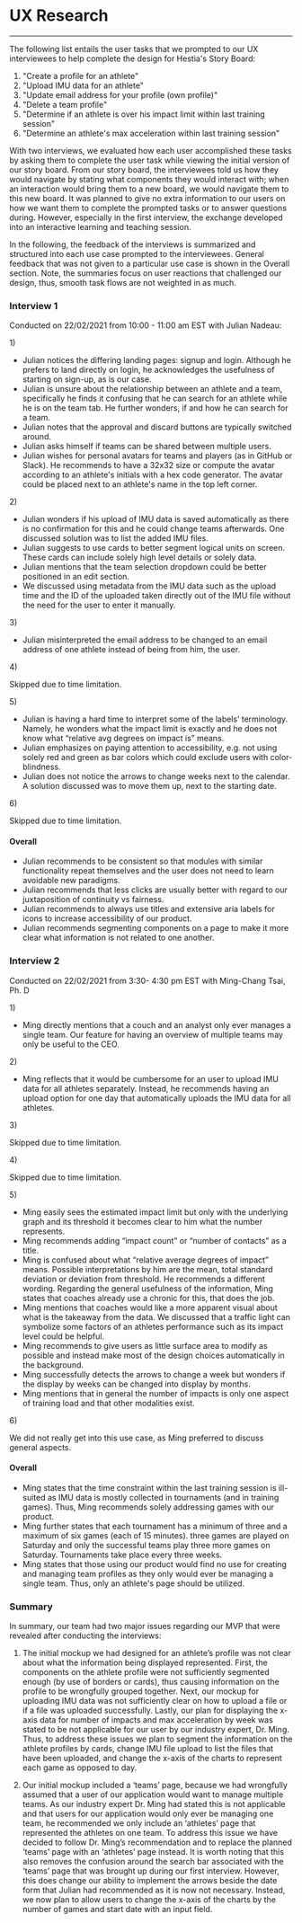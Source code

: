 # UX Research
-----

The following list entails the user tasks that we prompted to our UX interviewees to help complete the design for Hestia's Story Board:

1) "Create a profile for an athlete"
2) "Upload IMU data for an athlete"
3) "Update email address for your profile (own profile)"
4) "Delete a team profile"
5) "Determine if an athlete is over his impact limit within last training session"
6) "Determine an athlete's max acceleration within last training session"

With two interviews, we evaluated how each user accomplished these tasks by asking them to complete the user task while viewing the initial version of our story board. 
From our story board, the interviewees told us how they would navigate by stating what components they would interact with; when an interaction would bring them to a new board, we would navigate them to this new board. It was planned to give no extra information to our users on how we want them to complete the prompted tasks or to answer questions during. However, especially in the first interview, the exchange developed into an interactive learning and teaching session.

In the following, the feedback of the interviews is summarized and structured into each use case prompted to the interviewees. General feedback that was not given to a particular use case is shown in the Overall section. Note, the summaries focus on user reactions that challenged our design, thus, smooth task flows are not weighted in as much. 

### Interview 1
Conducted on 22/02/2021 from 10:00 - 11:00 am EST with Julian Nadeau:

1\) 

- Julian notices the differing landing pages: signup and login. Although he prefers to land directly on login, he acknowledges the usefulness of starting on sign-up, as is our case.
- Julian is unsure about the relationship between an athlete and a team, specifically he finds it confusing that he can search for an athlete while he is on the team tab. He further wonders, if and how he can search for a team.
- Julian notes that the approval and discard buttons are typically switched around.
- Julian asks himself if teams can be shared between multiple users. 
- Julian wishes for personal avatars for teams and players (as in GitHub or Slack). He recommends to have a 32x32 size or compute the avatar according to an athlete's initials with a hex code generator. The avatar could be placed next to an athlete's name in the top left corner. 

2\)

- Julian wonders if his upload of IMU data is saved automatically as there is no confirmation for this and he could change teams afterwards. One discussed solution was to list the added IMU files.
- Julian suggests to use cards to better segment logical units on screen. These cards can include solely high level details or solely data. 
- Julian mentions that the team selection dropdown could be better positioned in an edit section.
- We discussed using metadata from the IMU data such as the upload time and the ID of the uploaded taken directly out of the IMU file without the need for the user to enter it manually. 

3\) 

- Julian misinterpreted the email address to be changed to an email address of one athlete instead of being from him, the user. 

4\)

Skipped due to time limitation.

5\)

- Julian is having a hard time to interpret some of the labels’ terminology. Namely, he wonders what the impact limit is exactly and he does not know what “relative avg degrees on impact is” means. 
- Julian emphasizes on paying attention to accessibility, e.g. not using solely red and green as bar colors which could exclude users with color-blindness. 
- Julian does not notice the arrows to change weeks next to the calendar. A solution discussed was to move them up, next to the starting date.

6\)

Skipped due to time limitation.

#### Overall 
- Julian recommends to be consistent so that modules with similar functionality repeat themselves and the user does not need to learn avoidable new paradigms.
- Julian recommends that less clicks are usually better with regard to our juxtaposition of continuity vs fairness.
- Julian recommends to always use titles and extensive aria labels for icons to increase accessibility of our product. 
- Julian recommends segmenting components on a page to make it more clear what information is not related to one another.

### Interview 2 
Conducted on 22/02/2021 from 3:30- 4:30 pm EST with Ming-Chang Tsai, Ph. D 

1\)

- Ming directly mentions that a couch and an analyst only ever manages a single team. Our feature for having an overview of multiple teams may only be useful to the CEO.  

2\)

- Ming reflects that it would be cumbersome for an user to upload IMU data for all athletes separately. Instead, he recommends having an upload option for one day that automatically uploads the IMU data for all athletes. 

3\)

Skipped due to time limitation. 

4\)

Skipped due to time limitation.

5\)

- Ming easily sees the estimated impact limit but only with the underlying graph and its threshold it becomes clear to him what the number represents. 
- Ming recommends adding “impact count” or “number of contacts” as a title.
- Ming is confused about what “relative average degrees of impact” means. Possible interpretations by him are the mean, total standard deviation or deviation from threshold. He recommends a different wording. Regarding the general usefulness of the information, Ming states that coaches already use a chronic for this, that does the job.
- Ming mentions that coaches would like a more apparent visual about what is the takeaway from the data. We discussed that a traffic light can symbolize some factors of an athletes performance such as its impact level could be helpful.
- Ming recommends to give users as little surface area to modify as possible and instead make most of the design choices automatically in the background. 
- Ming successfully detects the arrows to change a week but wonders if the display by weeks can be changed into display by months.
- Ming mentions that in general the number of impacts is only one aspect of training load and that other modalities exist. 

6\) 

We did not really get into this use case, as Ming preferred to discuss general aspects. 


#### Overall
- Ming states that the time constraint within the last training session is ill-suited as IMU data is mostly collected in tournaments (and in training games). Thus, Ming recommends solely addressing games with our product. 
- Ming further states that each tournament has a minimum of three and a maximum of six games (each of 15 minutes). three  games are played on Saturday and only the successful teams play three  more games on Saturday. Tournaments take place every three  weeks. 
- Ming states that those using our product would find no use for creating and managing team profiles as they only would ever be managing a single team. Thus, only an athlete's page should be utilized.


### Summary
In summary, our team had two major issues regarding our MVP that were revealed after conducting the interviews: 

1) The initial mockup we had designed for an athlete’s profile was not clear about what the information being displayed represented. First, the components on the athlete profile were not sufficiently segmented enough (by use of borders or cards), thus causing information on the profile to be wrongfully grouped together. Next, our mockup for uploading IMU data was not sufficiently clear on how to upload a file or if a file was uploaded successfully. Lastly, our plan for displaying the x-axis data for number of impacts and max acceleration by week was stated to be not applicable for our user by our industry expert, Dr. Ming. Thus, to address these issues we plan to segment the information on the athlete profiles by cards, change IMU file upload to list the files that have been uploaded, and change the x-axis of the charts to represent each game as opposed to day.

2) Our initial mockup included a ‘teams’ page, because we had wrongfully assumed that a user of our application would want to manage multiple teams. As our industry expert Dr. Ming had stated this is not applicable and that users for our application would only ever be managing one team, he recommended we only include an ‘athletes’ page that represented the athletes on one team. To address this issue we have decided to follow Dr. Ming’s recommendation and to replace the planned ‘teams’ page with an ‘athletes’ page instead. It is worth noting that this also removes the confusion around the search bar associated with the ‘teams’ page that was brought up during our first interview. However, this does change our ability to implement the arrows beside the date form that Julian had recommended as it is now not necessary. Instead, we now plan to allow users to change the x-axis of the charts by the number of games and start date with an input field.


